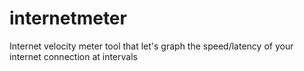 # internetmeter
Internet velocity meter tool that let's graph the speed/latency of your internet connection at intervals
